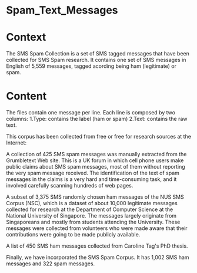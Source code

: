 # Spam_Text_Messages
# Context
The SMS Spam Collection is a set of SMS tagged messages that have been collected for SMS Spam research. It contains one set of SMS messages in English of 5,559 messages, tagged acording being ham (legitimate) or spam.

# Content
The files contain one message per line. Each line is composed by two columns: 
  1.Type: contains the label (ham or spam) 
  2.Text: contains the raw text.

This corpus has been collected from free or free for research sources at the Internet:

A collection of 425 SMS spam messages was manually extracted from the Grumbletext Web site. This is a UK forum in which cell phone users make public claims about SMS spam messages, most of them without reporting the very spam message received. The identification of the text of spam messages in the claims is a very hard and time-consuming task, and it involved carefully scanning hundreds of web pages. 

A subset of 3,375 SMS randomly chosen ham messages of the NUS SMS Corpus (NSC), which is a dataset of about 10,000 legitimate messages collected for research at the Department of Computer Science at the National University of Singapore. The messages largely originate from Singaporeans and mostly from students attending the University. These messages were collected from volunteers who were made aware that their contributions were going to be made publicly available.

A list of 450 SMS ham messages collected from Caroline Tag's PhD thesis.

Finally, we have incorporated the SMS Spam Corpus. It has 1,002 SMS ham messages and 322 spam messages.
